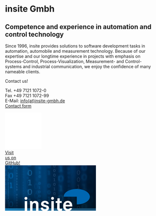 # insite Gmbh

## Competence and experience in automation and control technology
Since 1996, insite provides solutions to software development tasks in automation, automobile and measurement technology.
Because of our expertise and our longtime experience in projects with emphasis on Process-Control, Process-Visualization,
Measurement- and Control-systems and industrial communication, we enjoy the confidence of many nameable clients.
<div class="triple-tile">
<div class="contact-us tile">
    <div class="contact-header">
        Contact us!
    </div>
    <p class="contact-info">
        Tel. +49 7121 1072-0
        <br />
        Fax +49 7121 1072-99
        <br />E-Mail:
        <a href="javascript:linkTo_UnCryptMailto('ocknvq,kphqBkpukvg/iodj0fg');" title="Opens a window to send an E-Mail" class="mail">
        info(at)insite-gmbh.de
        </a>
        <br />
        <a target="_blank" href="http://www.insite-gmbh.de/kontakt.html" title="Opens contact form in new tab">Contact form</a>
    </p>
</div>
<a class="github-ref-tile tile" target="_blank" href="https://github.com/insite-gmbh" title="Visit insite GmbH on GitHub! (opens a new tab)">
    <div class="tile-container">
        <img src="../images/GitHubWhite120px.png" />
        <div>Visit<br/>us on<br/>GitHub!</div>
    </div>
</a>
<div class="homepage-logo-tile tile">
    <a href="http://www.insite-gmbh.de" target="_blank" title="Visit insite-gmbh.de (opens a new tab)">
        <img src="../images/websiteLogoTile.png"/>
    </a>
</div> 
</div>